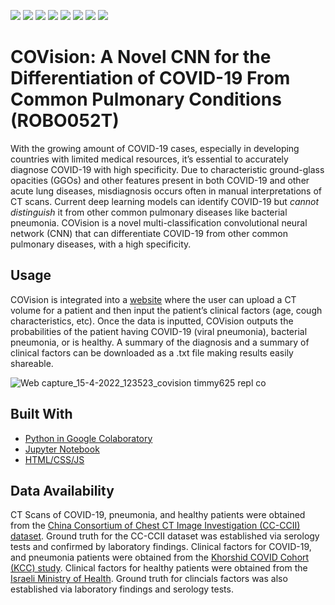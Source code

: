 ![](https://img.shields.io/badge/Python-14354C?style=for-the-badge&logo=python&logoColor=white)
![](https://img.shields.io/badge/HTML-239120?style=for-the-badge&logo=html5&logoColor=white)
![](https://img.shields.io/badge/CSS3-1572B6?style=for-the-badge&logo=css3&logoColor=white)
![](https://img.shields.io/badge/JavaScript-323330?style=for-the-badge&logo=javascript&logoColor=F7DF1E)
![](https://img.shields.io/badge/Maintained%3F-yes-green.svg)
![](https://img.shields.io/badge/Maintained%3F-yes-green.svgr)
![](https://img.shields.io/website-up-down-green-red/http/monip.org.svg)
![](https://img.shields.io/badge/-Google%20Colab-blue)

# COVision: A Novel CNN for the Differentiation of COVID-19 From Common Pulmonary Conditions (ROBO052T)

With the growing amount of COVID-19 cases, especially in developing countries with limited medical resources, it’s essential to accurately diagnose COVID-19 with high specificity. Due to characteristic ground-glass opacities (GGOs) and other features present in both COVID-19 and other acute lung diseases, misdiagnosis occurs often in manual interpretations of CT scans. Current deep learning models can identify COVID-19 but *cannot distinguish* it from other common pulmonary diseases like bacterial pneumonia. COVision is a novel multi-classification convolutional neural network (CNN) that can differentiate COVID-19 from other common pulmonary diseases, with a high specificity.

## Usage
COVision is integrated into a [website](https://covision.timmy625.repl.co/) where the user can upload a CT volume for a patient and then input the patient’s clinical factors (age, cough characteristics, etc). Once the data is inputted, COVision outputs the probabilities of the patient having COVID-19 (viral pneumonia), bacterial pneumonia, or is healthy. A summary of the diagnosis and a summary of clinical factors can be downloaded as a .txt file making results easily shareable. 

![Web capture_15-4-2022_123523_covision timmy625 repl co](https://user-images.githubusercontent.com/30708141/163596786-4c101603-2d86-41ee-84c9-c877c115c886.jpeg)

## Built With
- [Python in Google Colaboratory](https://colab.research.google.com/)
- [Jupyter Notebook](https://jupyter.org/)
- [HTML/CSS/JS](https://developer.mozilla.org/en-US/docs/Web/HTML)

## Data Availability
CT Scans of COVID-19, pneumonia, and healthy patients were obtained from the [China Consortium of Chest CT Image Investigation (CC-CCII) dataset](http://ncov-ai.big.ac.cn/download?lang=en). Ground truth for the CC-CCII dataset was established via serology tests and confirmed by laboratory findings. Clinical factors for COVID-19, and pneumonia patients were obtained from the [Khorshid COVID Cohort (KCC) study](https://figshare.com/articles/dataset/COVID-19_and_non-COVID-19_pneumonia_Dataset/16682422). Clinical factors for healthy patients were obtained from the [Israeli Ministry of Health](https://data.gov.il/dataset/covid-19/resource/74216e15-f740-4709-adb7-a6fb0955a048). Ground truth for clincials factors was also established via laboratory findings and serology tests.
